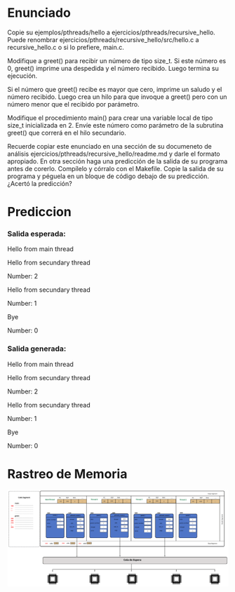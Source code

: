 # Enunciado

Copie su ejemplos/pthreads/hello a ejercicios/pthreads/recursive_hello. Puede renombrar ejercicios/pthreads/recursive_hello/src/hello.c a recursive_hello.c o si lo prefiere, main.c.

Modifique a greet() para recibir un número de tipo size_t. Si este número es 0, greet() imprime una despedida y el número recibido. Luego termina su ejecución.

Si el número que greet() recibe es mayor que cero, imprime un saludo y el número recibido. Luego crea un hilo para que invoque a greet() pero con un número menor que el recibido por parámetro.

Modifique el procedimiento main() para crear una variable local de tipo size_t inicializada en 2. Envíe este número como parámetro de la subrutina greet() que correrá en el hilo secundario.

Recuerde copiar este enunciado en una sección de su documeneto de análisis ejercicios/pthreads/recursive_hello/readme.md y darle el formato apropiado. En otra sección haga una predicción de la salida de su programa antes de corerlo. Compílelo y córralo con el Makefile. Copie la salida de su programa y péguela en un bloque de código debajo de su predicción. ¿Acertó la predicción?

# Prediccion

### Salida esperada:

Hello from main thread

Hello from secundary thread

Number: 2

Hello from secundary thread

Number: 1

Bye

Number: 0

### Salida generada:

Hello from main thread

Hello from secundary thread

Number: 2

Hello from secundary thread

Number: 1

Bye

Number: 0

# Rastreo de Memoria


![Imagen1](./trace/trace.svg "Rastreo de Memoria")
